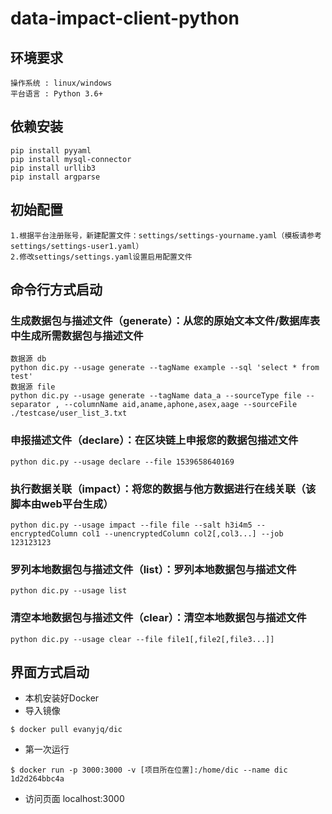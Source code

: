 # data-impact-client-python

## 环境要求
```
操作系统 : linux/windows
平台语言 : Python 3.6+
```

## 依赖安装

```
pip install pyyaml
pip install mysql-connector
pip install urllib3
pip install argparse
```

## 初始配置
```
1.根据平台注册账号，新建配置文件：settings/settings-yourname.yaml（模板请参考settings/settings-user1.yaml）
2.修改settings/settings.yaml设置启用配置文件
```


## 命令行方式启动

### 生成数据包与描述文件（generate）：从您的原始文本文件/数据库表中生成所需数据包与描述文件

```
数据源 db
python dic.py --usage generate --tagName example --sql 'select * from test'
数据源 file
python dic.py --usage generate --tagName data_a --sourceType file --separator , --columnName aid,aname,aphone,asex,aage --sourceFile ./testcase/user_list_3.txt
```

### 申报描述文件（declare）：在区块链上申报您的数据包描述文件

```
python dic.py --usage declare --file 1539658640169
```

### 执行数据关联（impact）：将您的数据与他方数据进行在线关联（该脚本由web平台生成）

```
python dic.py --usage impact --file file --salt h3i4m5 --encryptedColumn col1 --unencryptedColumn col2[,col3...] --job 123123123
```


### 罗列本地数据包与描述文件（list）：罗列本地数据包与描述文件

```
python dic.py --usage list
```

### 清空本地数据包与描述文件（clear）：清空本地数据包与描述文件

```
python dic.py --usage clear --file file1[,file2[,file3...]]
```

## 界面方式启动

 - 本机安装好Docker
 - 导入镜像 
 ```
 $ docker pull evanyjq/dic
 ```
 - 第一次运行
 ```
 $ docker run -p 3000:3000 -v [项目所在位置]:/home/dic --name dic 1d2d264bbc4a
 ```
 - 访问页面 localhost:3000